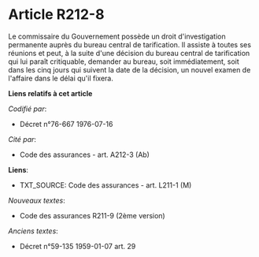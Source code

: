 # Article R212-8

Le commissaire du Gouvernement possède un droit d'investigation permanente auprès du bureau central de tarification. Il
assiste à toutes ses réunions et peut, à la suite d'une décision du bureau central de tarification qui lui paraît
critiquable, demander au bureau, soit immédiatement, soit dans les cinq jours qui suivent la date de la décision, un nouvel
examen de l'affaire dans le délai qu'il fixera.

**Liens relatifs à cet article**

_Codifié par_:

  - Décret n°76-667 1976-07-16

_Cité par_:

  - Code des assurances - art. A212-3 (Ab)

**Liens**:

  - TXT_SOURCE: Code des assurances - art. L211-1 (M)

_Nouveaux textes_:

  - Code des assurances R211-9 (2ème version)

_Anciens textes_:

  - Décret n°59-135 1959-01-07 art. 29
